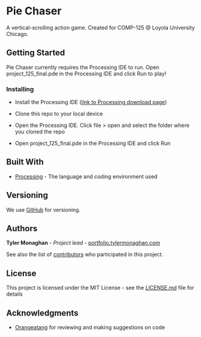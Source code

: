 # Pie Chaser

A vertical-scrolling action game. Created for COMP-125 @ Loyola University Chicago.

## Getting Started

Pie Chaser currently requires the Processing IDE to run. Open project_125_final.pde in the Processing IDE and click Run to play!

### Installing

- Install the Processing IDE ([link to Processing download page](https://processing.org/download/))

- Clone this repo to your local device

- Open the Processing IDE. Click file > open and select the folder where you cloned the repo

- Open project_125_final.pde in the Processing IDE and click Run

## Built With

* [Processing](https://processing.org/) - The language and coding environment used

## Versioning

We use [GitHub](http://www.github.com) for versioning.

## Authors

**Tyler Monaghan** - *Project lead* - [portfolio.tylermonaghan.com](https://portfolio.tylermonaghan.com)

See also the list of [contributors](https://github.com/your/project/contributors) who participated in this project.

## License

This project is licensed under the MIT License - see the [LICENSE.md](LICENSE.md) file for details

## Acknowledgments

* [Orangeatang](https://github.com/Orangeatang) for reviewing and making suggestions on code
